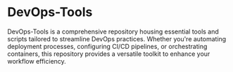 # DevOps-Tools
DevOps-Tools is a comprehensive repository housing essential tools and scripts tailored to streamline DevOps practices. Whether you're automating deployment processes, configuring CI/CD pipelines, or orchestrating containers, this repository provides a versatile toolkit to enhance your workflow efficiency.
